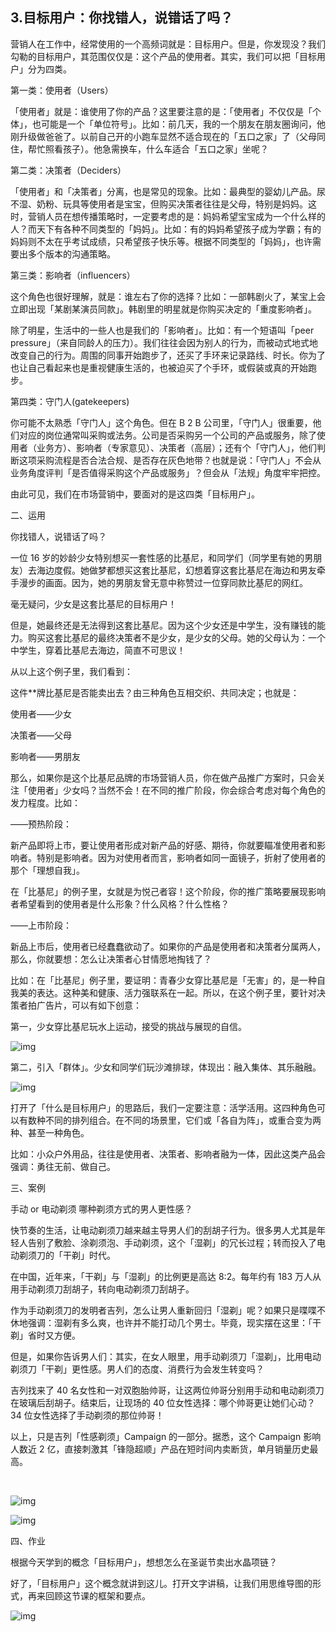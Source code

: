## 3.目标用户：你找错人，说错话了吗？
营销人在工作中，经常使用的一个高频词就是：目标用户。但是，你发现没？我们勾勒的目标用户，其范围仅仅是：这个产品的使用者。其实，我们可以把「目标用户」分为四类。


第一类：使用者（Users）


「使用者」就是：谁使用了你的产品？这里要注意的是：「使用者」不仅仅是「个体」，也可能是一个「单位符号」。比如：前几天，我的一个朋友在朋友圈询问，他刚升级做爸爸了。以前自己开的小跑车显然不适合现在的「五口之家」了（父母同住，帮忙照看孩子）。他急需换车，什么车适合「五口之家」坐呢？


第二类：决策者（Deciders）


「使用者」和「决策者」分离，也是常见的现象。比如：最典型的婴幼儿产品。尿不湿、奶粉、玩具等使用者是宝宝，但购买决策者往往是父母，特别是妈妈。这时，营销人员在想传播策略时，一定要考虑的是：妈妈希望宝宝成为一个什么样的人？而天下有各种不同类型的「妈妈」。比如：有的妈妈希望孩子成为学霸；有的妈妈则不太在乎考试成绩，只希望孩子快乐等。根据不同类型的「妈妈」，也许需要出多个版本的沟通策略。


第三类：影响者（influencers）


这个角色也很好理解，就是：谁左右了你的选择？比如：一部韩剧火了，某宝上会立即出现「某剧某演员同款」。韩剧里的明星就是你购买决定的「重度影响者」。


除了明星，生活中的一些人也是我们的「影响者」。比如：有一个短语叫「peer pressure」（来自同龄人的压力）。我们往往会因为别人的行为，而被动式地式地改变自己的行为。周围的同事开始跑步了，还买了手环来记录路线、时长。你为了也让自己看起来也是重视健康生活的，也被迫买了个手环，或假装或真的开始跑步。


第四类：守门人(gatekeepers)


你可能不太熟悉「守门人」这个角色。但在 B 2 B 公司里，「守门人」很重要，他们对应的岗位通常叫采购或法务。公司是否采购另一个公司的产品或服务，除了使用者（业务方）、影响者（专家意见）、决策者（高层）；还有个「守门人」，他们判断这项采购流程是否合法合规、是否存在灰色地带？也就是说：「守门人」不会从业务角度评判「是否值得采购这个产品或服务」？但会从「法规」角度牢牢把控。


由此可见，我们在市场营销中，要面对的是这四类「目标用户」。  

二、运用


你找错人，说错话了吗？


一位 16 岁的妙龄少女特别想买一套性感的比基尼，和同学们（同学里有她的男朋友）去海边度假。她做梦都想买这套比基尼，幻想着穿这套比基尼在海边和男友牵手漫步的画面。因为，她的男朋友曾无意中称赞过一位穿同款比基尼的网红。


毫无疑问，少女是这套比基尼的目标用户！


但是，她最终还是无法得到这套比基尼。因为这个少女还是中学生，没有赚钱的能力。购买这套比基尼的最终决策者不是少女，是少女的父母。她的父母认为：一个中学生，穿着比基尼去海边，简直不可思议！


从以上这个例子里，我们看到：


这件\*\*牌比基尼是否能卖出去？由三种角色互相交织、共同决定；也就是：


使用者——少女  

决策者——父母  

影响者——男朋友


那么，如果你是这个比基尼品牌的市场营销人员，你在做产品推广方案时，只会关注「使用者」少女吗？当然不会！在不同的推广阶段，你会综合考虑对每个角色的发力程度。比如：


——预热阶段：  

新产品即将上市，要让使用者形成对新产品的好感、期待，你就要瞄准使用者和影响者。特别是影响者。因为对使用者而言，影响者如同一面镜子，折射了使用者的那个「理想自我」。


在「比基尼」的例子里，女就是为悦己者容！这个阶段，你的推广策略要展现影响者希望看到的使用者是什么形象？什么风格？什么性格？


——上市阶段：  

新品上市后，使用者已经蠢蠢欲动了。如果你的产品是使用者和决策者分属两人，那么，你就要想：怎么让决策者心甘情愿地掏钱了？


比如：在「比基尼」例子里，要证明：青春少女穿比基尼是「无害」的，是一种自我美的表达。这种美和健康、活力强联系在一起。所以，在这个例子里，要针对决策者拍广告片，可以有如下创意：


第一，少女穿比基尼玩水上运动，接受的挑战与展现的自信。


  



![img](https://pic4.zhimg.com/v2-86b6678d7ccf99adcb0dfdb435faf86c.webp)

第二，引入「群体」。少女和同学们玩沙滩排球，体现出：融入集体、其乐融融。


  



![img](https://pic4.zhimg.com/v2-1b5163b92071cf079a959341cff21ebd.webp)

打开了「什么是目标用户」的思路后，我们一定要注意：活学活用。这四种角色可以有数种不同的排列组合。在不同的场景里，它们或「各自为阵」，或重合变为两种、甚至一种角色。  

比如：小众户外用品，往往是使用者、决策者、影响者融为一体，因此这类产品会强调：勇往无前、做自己。


三、案例


手动 or 电动剃须 哪种剃须方式的男人更性感？


快节奏的生活，让电动剃须刀越来越主导男人们的刮胡子行为。很多男人尤其是年轻人告别了敷脸、涂剃须泡、手动剃须，这个「湿剃」的冗长过程；转而投入了电动剃须刀的「干剃」时代。


在中国，近年来，「干剃」与「湿剃」的比例更是高达 8:2。每年约有 183 万人从用手动剃须刀刮胡子，转向电动剃须刀刮胡子。


作为手动剃须刀的发明者吉列，怎么让男人重新回归「湿剃」呢？如果只是喋喋不休地强调：湿剃有多么爽，也许并不能打动几个男士。毕竟，现实摆在这里：「干剃」省时又方便。


但是，如果你告诉男人们：其实，在女人眼里，用手动剃须刀「湿剃」，比用电动剃须刀「干剃」更性感。男人们的态度、消费行为会发生转变吗？


吉列找来了 40 名女性和一对双胞胎帅哥，让这两位帅哥分别用手动和电动剃须刀在玻璃后刮胡子。结束后，让现场的 40 位女性选择：哪个帅哥更让她们心动？ 34 位女性选择了手动剃须的那位帅哥！


以上，只是吉列「性感剃须」Campaign 的一部分。据悉，这个 Campaign 影响人数近 2 亿，直接刺激其「锋隐超顺」产品在短时间内卖断货，单月销量历史最高。


 


![img](https://pic4.zhimg.com/v2-817f84fdeb61e9f465450cb3d32376b9.webp)

![img](https://pic3.zhimg.com/v2-69c3bfb7310b4dcfaaaeb9c2ca2844ff.webp)

四、作业


根据今天学到的概念「目标用户」，想想怎么在圣诞节卖出水晶项链？


好了，「目标用户」这个概念就讲到这儿。打开文字讲稿，让我们用思维导图的形式，再来回顾这节课的框架和要点。  




![img](https://pic1.zhimg.com/v2-0e3c506ac500b7ae0f5e9ded1a62de90.webp)
